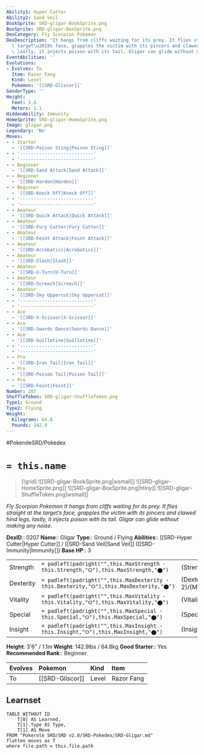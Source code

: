 ```yaml
---
Ability1: Hyper Cutter
Ability2: Sand Veil
BookSprite: SRD-gligar-BookSprite.png
BoxSprite: SRD-gligar-BoxSprite.png
DexCategory: Fly Scorpion Pokemon
DexDescription: "It hangs from cliffs waiting for its prey. It flies straight at the\
  \ target\u2019s face, grapples the victim with its pincers and clawed hind legs,\
  \ lastly, it injects poison with its tail. Gligar can glide without making any noise."
EventAbilities: ''
Evolutions:
- Evolves: To
  Item: Razor Fang
  Kind: Level
  Pokemon: '[[SRD-Gliscor]]'
GenderType: ''
Height:
  Feet: 3.6
  Meters: 1.1
HiddenAbility: Immunity
HomeSprite: SRD-gligar-HomeSprite.png
Image: gligar.png
Legendary: 'No'
Moves:
- - Starter
  - '[[SRD-Poison Sting|Poison Sting]]'
- - '---------------------------'
  - '---------------------------'
- - Beginner
  - '[[SRD-Sand Attack|Sand Attack]]'
- - Beginner
  - '[[SRD-Harden|Harden]]'
- - Beginner
  - '[[SRD-Knock Off|Knock Off]]'
- - '---------------------------'
  - '---------------------------'
- - Amateur
  - '[[SRD-Quick Attack|Quick Attack]]'
- - Amateur
  - '[[SRD-Fury Cutter|Fury Cutter]]'
- - Amateur
  - '[[SRD-Feint Attack|Feint Attack]]'
- - Amateur
  - '[[SRD-Acrobatics|Acrobatics]]'
- - Amateur
  - '[[SRD-Slash|Slash]]'
- - Amateur
  - '[[SRD-U-Turn|U-Turn]]'
- - Amateur
  - '[[SRD-Screech|Screech]]'
- - Amateur
  - '[[SRD-Sky Uppercut|Sky Uppercut]]'
- - '---------------------------'
  - '---------------------------'
- - Ace
  - '[[SRD-X-Scissor|X-Scissor]]'
- - Ace
  - '[[SRD-Swords Dance|Swords Dance]]'
- - Ace
  - '[[SRD-Guillotine|Guillotine]]'
- - '---------------------------'
  - '---------------------------'
- - Pro
  - '[[SRD-Iron Tail|Iron Tail]]'
- - Pro
  - '[[SRD-Poison Tail|Poison Tail]]'
- - Pro
  - '[[SRD-Feint|Feint]]'
Number: 207
ShuffleToken: SRD-gligar-ShuffleToken.png
Type1: Ground
Type2: Flying
Weight:
  Kilograms: 64.8
  Pounds: 142.9
---
```


#PokeroleSRD/Pokedex

# `= this.name`

> [!grid]
> ![[SRD-gligar-BookSprite.png|wsmall]]
> ![[SRD-gligar-HomeSprite.png]]
> ![[SRD-gligar-BoxSprite.png|htiny]]
> ![[SRD-gligar-ShuffleToken.png|wsmall]]


*Fly Scorpion Pokemon*
*It hangs from cliffs waiting for its prey. It flies straight at the target’s face, grapples the victim with its pincers and clawed hind legs, lastly, it injects poison with its tail. Gligar can glide without making any noise.*

**DexID**:: 0207
**Name**:: Gligar
**Type**:: Ground / Flying
**Abilities**:: [[SRD-Hyper Cutter|Hyper Cutter]] / [[SRD-Sand Veil|Sand Veil]] ([[SRD-Immunity|Immunity]])
**Base HP**:: 3

|           |                                                                                        |                                          |
| --------- | -------------------------------------------------------------------------------------- | ---------------------------------------- |
| Strength  | `= padleft(padright("",this.MaxStrength - this.Strength,"⭘"),this.MaxStrength,"⬤")`    | (Strength::2)/(MaxStrength::5)   |
| Dexterity | `= padleft(padright("",this.MaxDexterity - this.Dexterity,"⭘"),this.MaxDexterity,"⬤")` | (Dexterity:: 2)/(MaxDexterity::5) |
| Vitality  | `= padleft(padright("",this.MaxVitality - this.Vitality,"⭘"),this.MaxVitality,"⬤")`    | (Vitality::3)/(MaxVitality::6)   |
| Special   | `= padleft(padright("",this.MaxSpecial - this.Special,"⭘"),this.MaxSpecial,"⬤")`       | (Special::1)/(MaxSpecial::3)     |
| Insight   | `= padleft(padright("",this.MaxInsight - this.Insight,"⭘"),this.MaxInsight,"⬤")`       | (Insight::2)/(MaxInsight::4)     |

**Height**: 3'6" / 1.1m
**Weight**: 142.9lbs / 64.8kg
**Good Starter**:: Yes
**Recommended Rank**:: Beginner

| Evolves   | Pokemon         | Kind   | Item       |
|:----------|:----------------|:-------|:-----------|
| To        | [[SRD-Gliscor]] | Level  | Razor Fang |

## Learnset

```dataview
TABLE WITHOUT ID
    T[0] AS Learned,
    T[1].Type AS Type,
    T[1] AS Move
FROM "Pokerole SRD/SRD v2.0/SRD-Pokedex/SRD-Gligar.md"
flatten moves as T
where file.path = this.file.path
```

